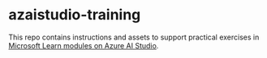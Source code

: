 # azaistudio-training
This repo contains instructions and assets to support practical exercises in [Microsoft Learn modules on Azure AI Studio](https://docs.microsoft.com/training).

